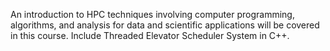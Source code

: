 An introduction to HPC techniques involving computer programming, algorithms, and analysis for data and scientific applications will be covered in this course. Include Threaded Elevator Scheduler System in C++.
